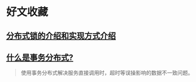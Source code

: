 # 好文收藏

## [分布式锁的介绍和实现方式介绍](https://www.jianshu.com/p/34e1c0f4475a)

## [什么是事务分布式?](https://blog.csdn.net/forezp/article/details/84503386)

> 使用事务分布式解决服务直接调用时，超时等误操影响的数据不一致问题。


